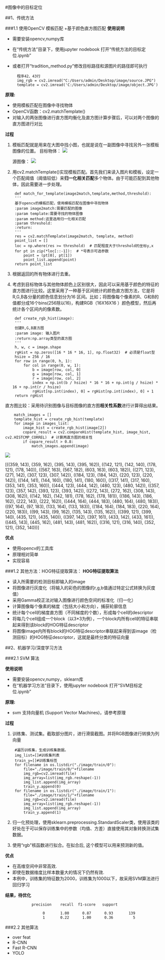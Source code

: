 #图像中的目标定位

##1、传统方法

###1.1 使用OpenCV 模板匹配 +基于颜色直方图匹配
**使用说明**

- 需要安装opencv,numpy库
- 在“传统方法”目录下，使用jupyter nodebook 打开“传统方法的目标定位.ipynb”
- 或者打开“tradition_method.py”修改目标路径和源图片的路径即可执行

		程序42、43行
		img_rgb = cv2.imread("C:/Users/admin/Desktop/image/source.JPG")
    	template = cv2.imread('C:/Users/admin/Desktop/image/object.JPG')

**原理:**

- 使用模板匹配在图像中寻找物体
- OpenCV函数：cv2.matchTemplate()
- 对输入的两张图像进行直方图均衡化及直方图计算步骤后，可以对两个图像的直方图进行对比

**过程**

1. 模板匹配就是用来在大图中找小图，也就是说在一副图像中寻找另外一张模板图像的位置。
	目标物体：
![](https://i.imgur.com/A3HMdAS.jpg)
	
	源图像：
	![](https://i.imgur.com/KVmdVmi.jpg)
2. 用cv2.matchTemplate()实现模板匹配。首先我们来读入图片和模板，设定一个匹配阈值（阈值较低）来**归一化相关匹配**多个物体。由于可能匹配到其他物体，因此需要进一步处理。

		def match_for_template(image2match,template,method,threshold):
		'''
    	基于opencv的模板匹配，使用模板匹配在图像中寻找物体
    	:param image2match:需要匹配的图像
    	:param template:需要寻找的物体图像
    	:param method:这里选用归一化相关匹配
    	:param threshold:
		:return:
    	'''
    	res = cv2.matchTemplate(image2match, template, method)
    	point_list = []
    	loc = np.where(res >= threshold)  # 匹配程度大于threshold的坐标y,x
    	for pt in zip(*loc[::-1]):  # *号表示可选参数
        	point = (pt[0], pt[1])
        	point_list.append(point)
    	return point_list

3. 根据返回的所有物体进行去重。
4. 考虑到目标物体与其他物体颜色上区别很大，因此可以采用基于颜色的特征的直方图进行比较。这里采用了一种基于区间统计的颜色直方图方法，它是将R,G,B各分量的颜色信息划分为16 区间。比如；将图像每个像素的R、G和B的值都分成16个bins(256除以16)，构建RGB（16X16X16 ）颜色模型，然后再统计各个区间内的像素数。

		def create_rgb_hist(image):
    	'''
    	创建R,G,B直方图
    	:param image: 输入图片
    	:return:np.array类型的直方图
    	'''
    	h, w, c = image.shape
		rgHist = np.zeros([16 * 16 * 16, 1], np.float32)  # 必须是float型
    	hsize = 256 / 16
    	for row in range(0, h, 1):
        	for col in range(0, w, 1):
            	b = image[row, col, 0]
            	g = image[row, col, 1]
            	r = image[row, col, 2]
            	index = np.int(b / hsize) * 16 * 16 + np.int(g / hsize) * 16 + np.int(r / hsize)
            	rgHist[np.int(index), 0] = rgHist[np.int(index), 0] + 1
    	return rgHist
	
直方图比较：采用待识别图像与目标图像的直方图**相关性系数**进行计算得出结果。

		match_images = []
		template_hist = create_rgb_hist(template)
		for image in images_list:
    		image_hist = create_rgb_hist(image[2])
    		copare_result = cv2.compareHist(template_hist, image_hist, cv2.HISTCMP_CORREL)  # 计算两直方图的相关性
    		if copare_result > 0.8:
        		match_images.append(image)

![](https://i.imgur.com/zriE39v.jpg)

[((359, 143), (359, 162), (395, 143), (395, 162)), ((142, 121), (142, 140), (178, 121), (178, 140)), ((567, 163), (567, 182), (603, 163), (603, 182)), ((271, 123), (271, 142), (307, 123), (307, 142)), ((184, 123), (184, 142), (220, 123), (220, 142)), ((144, 141), (144, 160), (180, 141), (180, 160)), ((317, 141), (317, 160), (353, 141), (353, 160)), ((444, 123), (444, 142), (480, 123), (480, 142)), ((357, 123), (357, 142), (393, 123), (393, 142)), ((272, 143), (272, 162), (308, 143), (308, 162)), ((142, 162), (142, 181), (178, 162), (178, 181)), ((186, 143), (186, 162), (222, 143), (222, 162)), ((444, 164), (444, 183), (480, 164), (480, 183)), ((97, 164), (97, 183), (133, 164), (133, 183)), ((184, 164), (184, 183), (220, 164), (220, 183)), ((99, 143), (99, 162), (135, 143), (135, 162)), ((399, 121), (399, 140), (435, 121), (435, 140)), ((397, 142), (397, 161), (433, 142), (433, 161)), ((445, 143), (445, 162), (481, 143), (481, 162)), ((316, 121), (316, 140), (352, 121), (352, 140))]

**优点**

- 使用opencv的工具库
- 原理相对简单
- 实现容易

###1.2 其他方法：HOG特征提取算法：
**HOG特征提取算法**

- 读入所需要的检测目标即输入的image
- 将图像进行灰度化（将输入的彩色的图像的r,g,b值通过特定公式转换为灰度值）
- 采用Gamma校正法对输入图像进行颜色空间的标准化（归一化）
- 计算图像每个像素的梯度（包括大小和方向），捕获轮廓信息
- 统计每个cell的梯度直方图（不同梯度的个数），形成每个cell的descriptor
- 将每几个cell组成一个block（以3*3为例），一个block内所有cell的特征串联起来得到该block的HOG特征descriptor
- 将图像image内所有block的HOG特征descriptor串联起来得到该image（检测目标）的HOG特征descriptor，这就是最终分类的特征向量



##2、机器学习/深度学习方法

###2.1 SVM 算法

**使用说明**

- 需要安装opencv,numpy，sklearn库
- 在“机器学习方法”目录下，使用jupyter nodebook 打开“SVM目标定位.ipynb”

**原理:**

- svm 支持向量机 (Support Vector Machines)，请参考原理

**过程**


1. 训练集、测试集。截取部分图片，进行滑窗截图。并将RGB图像进行转换为列向量
		
		#遍历训练集，生成训练集数据。
		img_list=[]#训练集列表
		train_y=[]#训练集标签
		for filename in os.listdir("./image/train/0"):
    		file="./image/train/0/"+filename
    		img_rgb=cv2.imread(file)
   	 		img_array=list(img_rgb.reshape(-1))
    		img_list.append(img_array)
    		train_y.append(0)
		for filename in os.listdir("./image/train/1"):
    		file="./image/train/1/"+filename
    		img_rgb=cv2.imread(file)
    		img_array=list(img_rgb.reshape(-1))
    		img_list.append(img_array)
    		train_y.append(1)


2. 归一化预处理，使用sklearn.preprocessing.StandardScaler类，使用该类的好处在于可以保存训练集中的参数（均值、方差）直接使用其对象转换测试集数据。

3. 使用“rgb"核函数进行拟合。在拟合后, 这个模型可以用来预测新的值。

**优点**

- 在高维空间中非常高效.
- 即使在数据维度比样本数量大的情况下仍然有效.
- 本例中，训练集的特征数为2000，训练集为1000以下，故采用SVM算法进行回归学习 

**结果，待优化**
              
				precision    recall  f1-score   support

          			 0       1.00      0.87      0.93       139
          			 1       0.22      1.00      0.36         5




###2.2 其他算法

- over feat
- R-CNN
- Fast R-CNN
- YOLO
